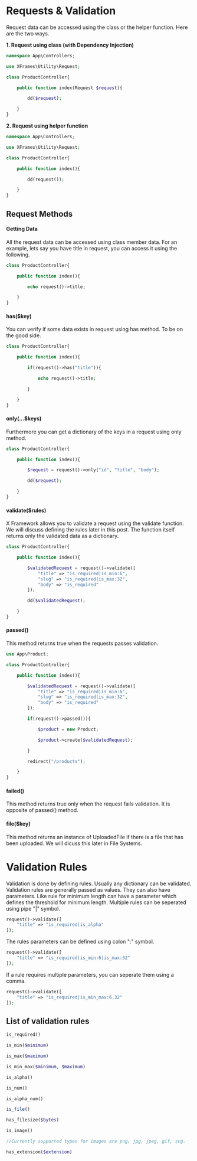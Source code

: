 # Requests & Validation

Request data can be accessed using the class or the helper function.
Here are the two ways.

**1. Request using class (with Dependency Injection)**
```php
namespace App\Controllers;

use XFrames\Utility\Request;

class ProductController{

    public function index(Request $request){

        dd($request);

    }
}
```

**2. Request using helper function**
```php
namespace App\Controllers;

use XFrames\Utility\Request;

class ProductController{

    public function index(){

        dd(request());

    }
}
```

## Request Methods


#### Getting Data

All the request data can be accessed using class member data.
For an example, lets say you have title in request, you can
access it using the following.
```php
class ProductController{

    public function index(){

        echo request()->title;

    }
}
```

#### has($key)

You can verify if some data exists in request using has method.
To be on the good side.

```php
class ProductController{

    public function index(){

        if(request()->has("title")){

            echo request()->title;

        }

    }
}
```

#### only(...$keys)

Furthermore you can get a dictionary of the keys in a request
using only method.

```php
class ProductController{

    public function index(){

        $request = request()->only("id", "title", "body");

        dd($request);

    }
}
```

#### validate($rules)

X Framework allows you to validate a request using the validate
function. We will discuss defining the rules later in this post.
The function itself returns only the validated data as a
dictionary.

```php
class ProductController{

    public function index(){

        $validatedRequest = request()->validate([
            "title" => "is_required|is_min:6",
            "slug" => "is_required|is_max:32",
            "body" => "is_required"
        ]);

        dd($validatedRequest);

    }
}
```

#### passed()

This method returns true when the requests passes validation.

```php
use App\Product;

class ProductController{

    public function index(){

        $validatedRequest = request()->validate([
            "title" => "is_required|is_min:6",
            "slug" => "is_required|is_max:32",
            "body" => "is_required"
        ]);

        if(request()->passed()){

            $product = new Product;

            $product->create($validatedRequest);

        }

        redirect("/products");

    }
}
```

#### failed()

This method returns true only when the request fails validation.
It is opposite of passed() method.

#### file($key)

This method returns an instance of UploadedFile if there is a file
that has been uploaded. We will dicuss this later in File Systems.

# Validation Rules

Validation is done by defining rules. Usually any dictionary can be
validated. Validation rules are generally passed as values. 
They can also have parameters. Like rule for minimum length can have
a parameter which defines the threshold for minimum length. Multiple
rules can be seperated using pipe "|" symbol.

```php
request()->validate([
    "title" => "is_required|is_alpha"
]);
```

The rules parameters can be defined using colon ":" symbol.

```php
request()->validate([
    "title" => "is_required|is_min:6|is_max:32"
]);
```

If a rule requires multiple parameters, you can seperate them
using a comma.

```php
request()->validate([
    "title" => "is_required|is_min_max:6,32"
]);
```

## List of validation rules

```php 
is_required()
```

```php
is_min($minimum)
```

```php
is_max($maximum)
```

```php
is_min_max($minimum, $maximum)
```

```php
is_alpha()
```

```php
is_num()
```

```php
is_alpha_num()
```

```php
is_file()
```

```php
has_filesize($bytes)
```

```php
is_image()

//Currently supported types for images are png, jpg, jpeg, gif, svg.
```

```php
has_extension($extension)
```
